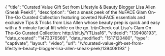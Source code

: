{
    "title": "Curated Value Gift Set from Lifestyle & Beauty Blogger Lisa Allen (Sneak Peek!)",
    "description": "Get a sneak peek of the NuFACE Glam On-The-Go Curated Collection featuring coveted NuFACE essentials and exclusive Tips & Tricks from Lisa Allen whose beauty prep is quick and easy with a 5-minute facial-lift while on the go. \n\nCheck out Lisa's Glam On-The-Go Curated Collection: http:\/\/bit.ly\/YTLisa16",
    "videoid": "139408193",
    "date_created": "1473376566",
    "date_modified": "1517120480",
    "type": "captivate",
    "layout": "video",
    "url": "\/v\/curated-value-gift-set-from-lifestyle-beauty-blogger-lisa-allen-sneak-peek\/139408193"
}